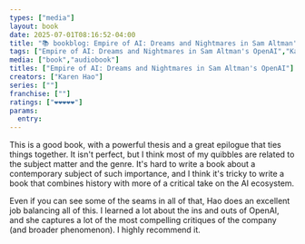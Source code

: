 ```yaml
---
types: ["media"]
layout: book
date: 2025-07-01T08:16:52-04:00
title: "📚 bookblog: Empire of AI: Dreams and Nightmares in Sam Altman's OpenAI  (❤️❤️❤️❤️❤️)"
tags: ["Empire of AI: Dreams and Nightmares in Sam Altman's OpenAI","Karen Hao","OpenAI","Sam Altman","AI","generative AI","",""]
media: ["book","audiobook"]
titles: ["Empire of AI: Dreams and Nightmares in Sam Altman's OpenAI"]
creators: ["Karen Hao"]
series: [""]
franchise: [""]
ratings: ["❤️❤️❤️❤️❤️"]
params:
  entry: 
---
```


This is a good book, with a powerful thesis and a great epilogue that ties things together. It isn't perfect, but I think most of my quibbles are related to the subject matter and the genre. It's hard to write a book about a contemporary subject of such importance, and I think it's tricky to write a book that combines history with more of a critical take on the AI ecosystem.

Even if you can see some of the seams in all of that, Hao does an excellent job balancing all of this. I learned a lot about the ins and outs of OpenAI, and she captures a lot of the most compelling critiques of the company (and broader phenomenon). I highly recommend it.